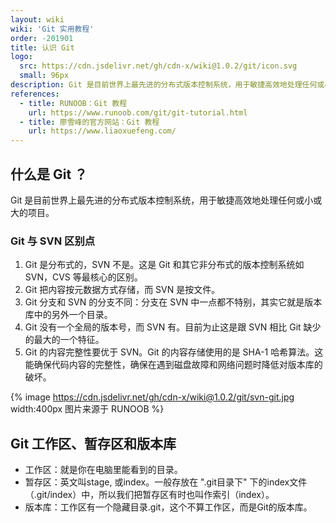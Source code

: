 ```yaml
---
layout: wiki
wiki: 'Git 实用教程'
order: -201901
title: 认识 Git
logo:
  src: https://cdn.jsdelivr.net/gh/cdn-x/wiki@1.0.2/git/icon.svg
  small: 96px
description: Git 是目前世界上最先进的分布式版本控制系统，用于敏捷高效地处理任何或小或大的项目。
references:
  - title: RUNOOB：Git 教程
    url: https://www.runoob.com/git/git-tutorial.html
  - title: 廖雪峰的官方网站：Git 教程
    url: https://www.liaoxuefeng.com/
---
```


<!-- more -->

## 什么是 Git ？

Git 是目前世界上最先进的分布式版本控制系统，用于敏捷高效地处理任何或小或大的项目。

### Git 与 SVN 区别点

1. Git 是分布式的，SVN 不是。这是 Git 和其它非分布式的版本控制系统如 SVN，CVS 等最核心的区别。
2. Git 把内容按元数据方式存储，而 SVN 是按文件。
3. Git 分支和 SVN 的分支不同：分支在 SVN 中一点都不特别，其实它就是版本库中的另外一个目录。
4. Git 没有一个全局的版本号，而 SVN 有。目前为止这是跟 SVN 相比 Git 缺少的最大的一个特征。
5. Git 的内容完整性要优于 SVN。Git 的内容存储使用的是 SHA-1 哈希算法。这能确保代码内容的完整性，确保在遇到磁盘故障和网络问题时降低对版本库的破坏。

{% image https://cdn.jsdelivr.net/gh/cdn-x/wiki@1.0.2/git/svn-git.jpg width:400px 图片来源于 RUNOOB  %}

## Git 工作区、暂存区和版本库

- 工作区：就是你在电脑里能看到的目录。
- 暂存区：英文叫stage, 或index。一般存放在 ".git目录下" 下的index文件（.git/index）中，所以我们把暂存区有时也叫作索引（index）。
- 版本库：工作区有一个隐藏目录.git，这个不算工作区，而是Git的版本库。
